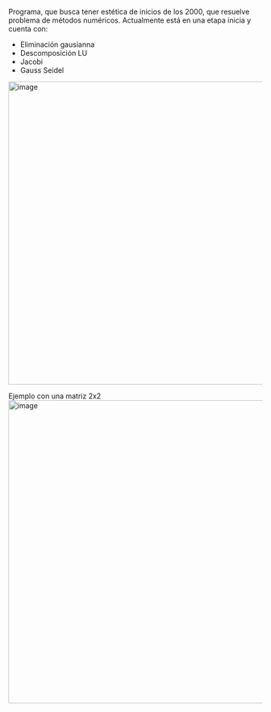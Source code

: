 
Programa, que busca tener estética de inicios de los 2000, que resuelve problema de métodos numéricos.
Actualmente está en una etapa inicia y cuenta con:
- Eliminación gausianna
- Descomposición LU
- Jacobi
- Gauss Seidel

<img width="1000" height="600" alt="image" src="https://github.com/user-attachments/assets/4d650762-f805-48d3-b1a5-f355054ffdfc" />

Ejemplo con una matriz 2x2
<img width="1000" height="600" alt="image" src="https://github.com/user-attachments/assets/3c3ca26a-fa60-4c12-b201-6ea9c0c575e6" />

